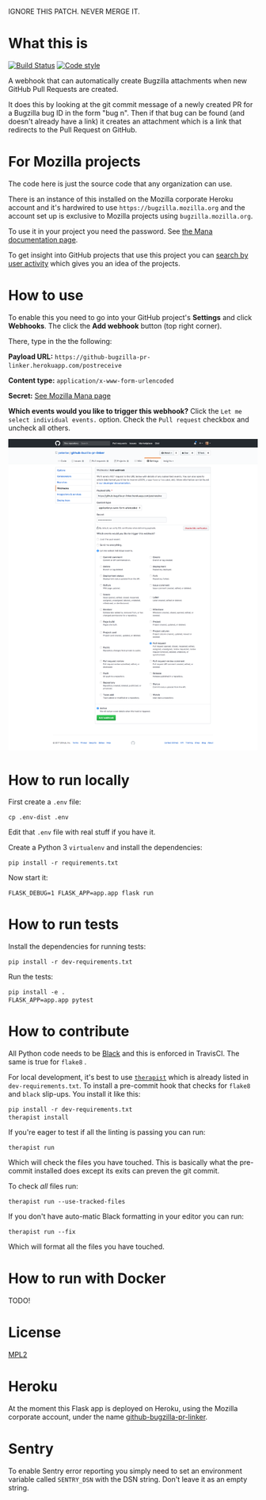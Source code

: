 IGNORE THIS PATCH. NEVER MERGE IT.

What this is
============

[![Build Status](https://travis-ci.org/mozilla/github-bugzilla-pr-linker.svg?branch=master)](https://travis-ci.org/mozilla/github-bugzilla-pr-linker)
[![Code style](https://img.shields.io/badge/Code%20style-black-000000.svg)](https://github.com/ambv/black)

A webhook that can automatically create Bugzilla attachments
when new GitHub Pull Requests are created.

It does this by looking at the git commit message of a newly created PR for a Bugzilla bug
ID in the form "bug n". Then if that bug can be found (and doesn't
already have a link) it creates an attachment which is a link that redirects
to the Pull Request on GitHub.

For Mozilla projects
====================

The code here is just the source code that any organization can use.

There is an instance of this installed on the Mozilla corporate Heroku account
and it's hardwired to use `https://bugzilla.mozilla.org` and the account
set up is exclusive to Mozilla projects using `bugzilla.mozilla.org`.

To use it in your project you need the password. See
[the Mana documentation page](https://mana.mozilla.org/wiki/display/WebDev/GitHub+Bugzilla+PR+Linker).

To get insight into GitHub projects that use this project you can [search by user activity](https://bugzilla.mozilla.org/page.cgi?id=user_activity.html&action=run&from=-14d&who=pulgasaur%40mozilla.bugs)
which gives you an idea of the projects.

How to use
==========

To enable this you need to go into your GitHub project's **Settings** and
click **Webhooks**. The click the **Add webhook** button (top right corner).

There, type in the the following:

  **Payload URL:** `https://github-bugzilla-pr-linker.herokuapp.com/postreceive`

  **Content type:** `application/x-www-form-urlencoded`

  **Secret:** [See Mozilla Mana page](https://mana.mozilla.org/wiki/display/WebDev/GitHub+Bugzilla+PR+Linker)

  **Which events would you like to trigger this webhook?** Click the
  `Let me select individual events.` option. Check the `Pull request`
  checkbox and uncheck all others.

![Screenshot](screenshot-github-webhook.png)


How to run locally
==================

First create a `.env` file:

    cp .env-dist .env

Edit that `.env` file with real stuff if you have it.

Create a Python 3 `virtualenv` and install the dependencies:

    pip install -r requirements.txt

Now start it:

    FLASK_DEBUG=1 FLASK_APP=app.app flask run

How to run tests
================

Install the dependencies for running tests:

    pip install -r dev-requirements.txt

Run the tests:

    pip install -e .
    FLASK_APP=app.app pytest

How to contribute
=================

All Python code needs to be [Black](https://github.com/ambv/black) and this
is enforced in TravisCI. The same is true for `flake8` .

For local development, it's best to use [`therapist`](https://pypi.org/project/therapist)
which is already listed in `dev-requirements.txt`. To install a pre-commit
hook that checks for `flake8` and `black` slip-ups. You install it like this:

    pip install -r dev-requirements.txt
    therapist install

If you're eager to test if all the linting is passing you can run:

    therapist run

Which will check the files you have touched. This is basically what the
pre-commit installed does except its exits can preven the git commit.

To check *all* files run:

    therapist run --use-tracked-files

If you don't have auto-matic Black formatting in your editor you can run:

    therapist run --fix

Which will format all the files you have touched.

How to run with Docker
======================

TODO!


License
=======

[MPL2](http://www.mozilla.org/MPL/2.0/)


Heroku
======

At the moment this Flask app is deployed on Heroku, using the
Mozilla corporate account, under the name
[github-bugzilla-pr-linker](https://dashboard.heroku.com/apps/github-bugzilla-pr-linker).


Sentry
======

To enable Sentry error reporting you simply need to set an environment
variable called `SENTRY_DSN` with the DSN string. Don't leave it as
an empty string.
